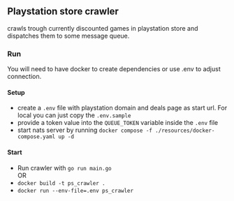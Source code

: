 ## Playstation store crawler
crawls trough currently discounted games in playstation store and dispatches them to some message queue.

### Run
You will need to have docker to create dependencies or use .env to adjust connection.

#### Setup
- create a `.env` file with playstation domain and deals page as start url. For local you can just copy the `.env.sample`
- provide a token value into the `QUEUE_TOKEN` variable inside the `.env` file
- start nats server by running `docker compose -f ./resources/docker-compose.yaml up -d`
#### Start
- Run crawler with `go run main.go`
<br> OR <br>
- `docker build -t ps_crawler .`
- `docker run --env-file=.env ps_crawler`